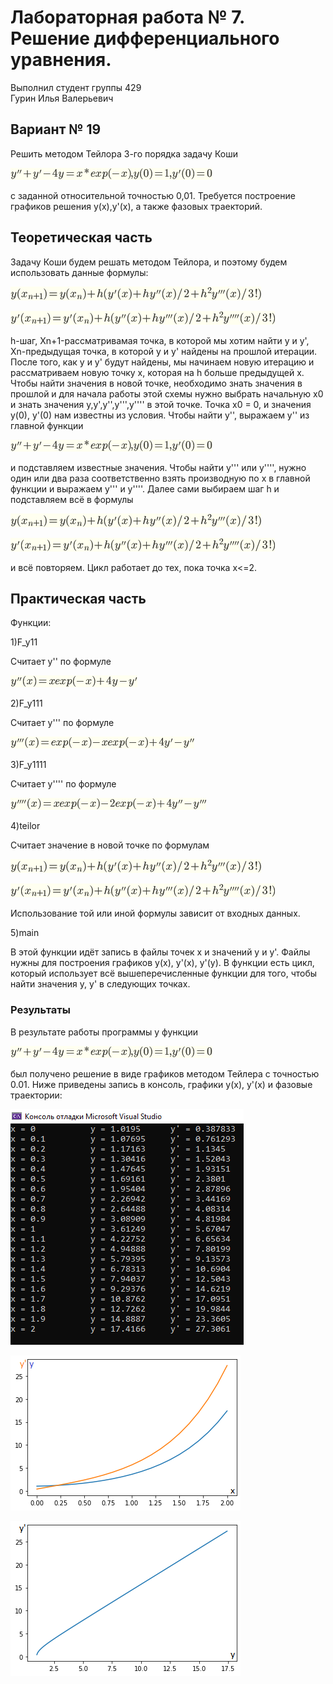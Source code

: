 # Лабораторная работа № 7. Решение дифференциального уравнения.

Выполнил студент группы 429  
Гурин Илья Валерьевич

## Вариант № 19
Решить методом Тейлора 3-го порядка задачу Коши

![mainfunc](mainfunc.png)

с заданной относительной точностью 0,01.
Требуется построение графиков решения y(x),y'(x), а также фазовых траекторий.

## Теоретическая часть
Задачу Коши будем решать методом Тейлора, и поэтому будем использовать данные формулы:

![f1](f1.png)

![f2](f2.png)

h-шаг, Xn+1-рассматривамая точка, в которой мы хотим найти y и y', Xn-предыдущая точка, в которой y и y' найдены на прошлой итерации. После того, как y и y' будут найдены, мы начинаем новую итерацию и рассматриваем новую точку x, которая на h больше предыдущей x. Чтобы найти значения в новой точке, необходимо знать значения в прошлой и для начала работы этой схемы нужно выбрать начальную x0 и знать значения y,y',y'',y''',y'''' в этой точке. Точка x0 = 0, и значения y(0), y'(0) нам известны из условия. Чтобы найти y'', выражаем y'' из главной функции

![mainfunc](mainfunc.png)

и подставляем известные значения. Чтобы найти y''' или y'''', нужно один или два раза соответственно взять производную по x в главной функции и выражаем y''' и y''''. Далее сами выбираем шаг h и подставляем всё в формулы

![f1](f1.png)

![f2](f2.png)

и всё повторяем. Цикл работает до тех, пока точка x<=2.
## Практическая часть
Функции:

1)F_y11

Считает y'' по формуле

![f_y11](f_y11.png)

2)F_y111

Считает y''' по формуле

![f_y111](f_y111.png)

3)F_y1111

Считает y'''' по формуле

![f_y1111](f_y1111.png)

4)teilor

Считает значение в новой точке по формулам

![f1](f1.png)

![f2](f2.png)

Использование той или иной формулы зависит от входных данных.

5)main

В этой функции идёт запись в файлы точек x и значений y и y'. Файлы нужны для построения графиков y(x), y'(x), y'(y). В функции есть цикл, который использует всё вышеперечисленные функции для того, чтобы найти значения y, y' в следующих точках.
### Результаты
В результате работы программы у функции 

![mainfunc](mainfunc.png)

был получено решение в виде графиков методом Тейлера с точностью 0.01. Ниже приведены запись в консоль, графики y(x), y'(x) и фазовые траектории:

![rescon](rescon.png)

![lab7](lab7.png)

![phaza](phaza.png)

